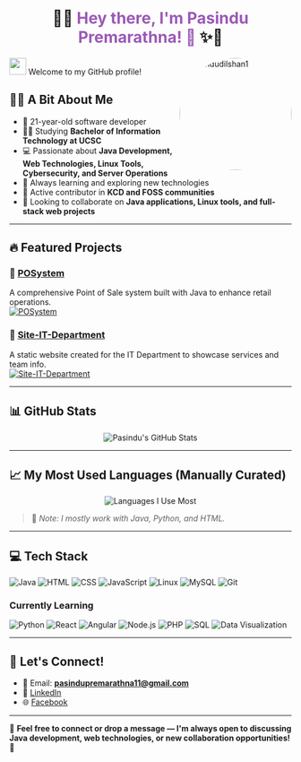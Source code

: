 <h1 align="center">
  🌈✨ <span style="color:#9b59b6;"><b>Hey there, I'm Pasindu Premarathna! 👋</b></span> ✨🌈
</h1>

<img src="https://raw.githubusercontent.com/MartinHeinz/MartinHeinz/master/wave.gif" width="30px"> Welcome to my GitHub profile!
<img src="https://avatars.githubusercontent.com/u/146967638?s=400&u=bee07b75c9d4cb2992f06693769a315a82726e69&v=4" alt="pasindudilshan1" align="right" width="200" style="border-radius: 50%;">

## 🧑‍💻 A Bit About Me
- 🎂 21-year-old software developer  
- 👨‍🎓 Studying **Bachelor of Information Technology at UCSC**  
- 💻 Passionate about **Java Development, Web Technologies, Linux Tools, Cybersecurity, and Server Operations**  
- 🌱 Always learning and exploring new technologies  
- 🤝 Active contributor in **KCD and FOSS communities**  
- 🚀 Looking to collaborate on **Java applications, Linux tools, and full-stack web projects**

---

## 🔥 Featured Projects
### 📌 [POSystem](https://github.com/pasindudilshan1/POSystem)
A comprehensive Point of Sale system built with Java to enhance retail operations.  
[![POSystem](https://github-readme-stats.vercel.app/api/pin/?username=pasindudilshan1&repo=POSystem&theme=tokyonight)](https://github.com/pasindudilshan1/POSystem)

### 📌 [Site-IT-Department](https://github.com/pasindudilshan1/Site-IT-Department)
A static website created for the IT Department to showcase services and team info.  
[![Site-IT-Department](https://github-readme-stats.vercel.app/api/pin/?username=pasindudilshan1&repo=Site-IT-Department&theme=tokyonight)](https://github.com/pasindudilshan1/Site-IT-Department)

---

## 📊 GitHub Stats
<div align="center">
  <img src="https://github-readme-stats.vercel.app/api?username=pasindudilshan1&show_icons=true&theme=tokyonight" alt="Pasindu's GitHub Stats" />
</div>

---

## 📈 My Most Used Languages (Manually Curated)
<div align="center">
  <img src="https://skillicons.dev/icons?i=java,python,html,css,js&theme=light" alt="Languages I Use Most" />
</div>

> 📝 *Note: I mostly work with Java, Python, and HTML.*

---

## 💻 Tech Stack
![Java](https://img.shields.io/badge/Java-ED8B00?style=for-the-badge&logo=openjdk&logoColor=white)
![HTML](https://img.shields.io/badge/HTML5-E34F26?style=for-the-badge&logo=html5&logoColor=white)
![CSS](https://img.shields.io/badge/CSS3-1572B6?style=for-the-badge&logo=css3&logoColor=white)
![JavaScript](https://img.shields.io/badge/JavaScript-F7DF1E?style=for-the-badge&logo=javascript&logoColor=black)
![Linux](https://img.shields.io/badge/Linux-FCC624?style=for-the-badge&logo=linux&logoColor=black)
![MySQL](https://img.shields.io/badge/MySQL-4479A1?style=for-the-badge&logo=mysql&logoColor=white)
![Git](https://img.shields.io/badge/Git-F05032?style=for-the-badge&logo=git&logoColor=white)

### Currently Learning
![Python](https://img.shields.io/badge/Python-3776AB?style=for-the-badge&logo=python&logoColor=white)
![React](https://img.shields.io/badge/React-20232A?style=for-the-badge&logo=react&logoColor=61DAFB)
![Angular](https://img.shields.io/badge/Angular-DD0031?style=for-the-badge&logo=angular&logoColor=white)
![Node.js](https://img.shields.io/badge/Node.js-339933?style=for-the-badge&logo=node.js&logoColor=white)
![PHP](https://img.shields.io/badge/PHP-777BB4?style=for-the-badge&logo=php&logoColor=white)
![SQL](https://img.shields.io/badge/SQL-4479A1?style=for-the-badge&logo=postgresql&logoColor=white)
![Data Visualization](https://img.shields.io/badge/Data%20Visualization-FE7A16?style=for-the-badge&logo=chartdotjs&logoColor=white)


---

## 🤝 Let's Connect!
- 📧 Email: **pasindupremarathna11@gmail.com**
- 🔗 [LinkedIn](https://www.linkedin.com/in/pasindu-premarathna-22888b314)
- 🌐 [Facebook](https://www.facebook.com/Pasindu-Dilshan)

---

💬 **Feel free to connect or drop a message — I'm always open to discussing Java development, web technologies, or new collaboration opportunities!** 🚀

